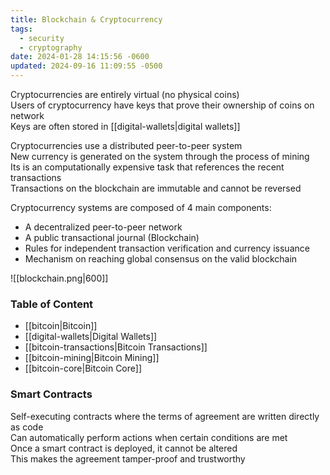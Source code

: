 ```yaml
---
title: Blockchain & Cryptocurrency
tags:
  - security
  - cryptography
date: 2024-01-28 14:15:56 -0600
updated: 2024-09-16 11:09:55 -0500
---
```


Cryptocurrencies are entirely virtual (no physical coins)  
Users of cryptocurrency have keys that prove their ownership of coins on network  
Keys are often stored in [[digital-wallets|digital wallets]]

Cryptocurrencies use a distributed peer-to-peer system  
New currency is generated on the system through the process of mining  
Its is an computationally expensive task that references the recent transactions  
Transactions on the blockchain are immutable and cannot be reversed

Cryptocurrency systems are composed of 4 main components:
- A decentralized peer-to-peer network
- A public transactional journal (Blockchain)
- Rules for independent transaction verification and currency issuance
- Mechanism on reaching global consensus on the valid blockchain

![[blockchain.png|600]]

### Table of Content

- [[bitcoin|Bitcoin]]
- [[digital-wallets|Digital Wallets]]
- [[bitcoin-transactions|Bitcoin Transactions]]
- [[bitcoin-mining|Bitcoin Mining]]
- [[bitcoin-core|Bitcoin Core]]

### Smart Contracts
Self-executing contracts where the terms of agreement are written directly as code  
Can automatically perform actions when certain conditions are met  
Once a smart contract is deployed, it cannot be altered  
This makes the agreement tamper-proof and trustworthy  
